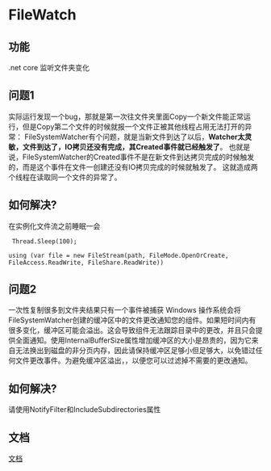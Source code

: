 # FileWatch

## 功能

.net core 监听文件夹变化

## 问题1

实际运行发现一个bug，那就是第一次往文件夹里面Copy一个新文件能正常运行，但是Copy第二个文件的时候就报一个文件正被其他线程占用无法打开的异常：
FileSystemWatcher有个问题，就是当新文件到达了以后，**Watcher太灵敏，文件到达了，IO拷贝还没有完成，其Created事件就已经触发了**。
也就是说，FileSystemWatcher的Created事件不是在新文件到达拷贝完成的时候触发的，而是这个事件在文件一创建还没有IO拷贝完成的时候就触发了。
这就造成两个线程在读取同一个文件的异常了。

## 如何解决?

在实例化文件流之前睡眠一会

` Thread.Sleep(100);`

`using (var file = new FileStream(path, FileMode.OpenOrCreate, FileAccess.ReadWrite, FileShare.ReadWrite))`

## 问题2
一次性复制很多到文件夹结果只有一个事件被捕获
Windows 操作系统会将FileSystemWatcher创建的缓冲区中的文件更改通知您的组件。如果短时间内有很多变化，缓冲区可能会溢出。这会导致组件无法跟踪目录中的更改，并且只会提供全面通知。使用InternalBufferSize属性增加缓冲区的大小是昂贵的，因为它来自无法换出到磁盘的非分页内存，因此请保持缓冲区足够小但足够大，以免错过任何文件更改事件。为避免缓冲区溢出，，以便您可以过滤掉不需要的更改通知。

## 如何解决?

请使用NotifyFilter和IncludeSubdirectories属性



## 文档

[文档](https://docs.microsoft.com/en-us/dotnet/api/system.io.filesystemwatcher?redirectedfrom=MSDN&view=net-5.0)
